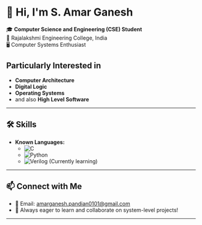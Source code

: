 # 👋 Hi, I'm S. Amar Ganesh

🎓 **Computer Science and Engineering (CSE) Student**  
📍 Rajalakshmi Engineering College, India  
🖥️ Computer Systems Enthusiast

## Particularly Interested in
 - **Computer Architecture**
 - **Digital Logic**
 - **Operating Systems** 
 - and also **High Level Software**

---

## 🛠️ Skills

- **Known Languages:**
  - ![C](https://img.shields.io/badge/C-00599C?style=plastic&logo=c&logoColor=white)
  - ![Python](https://img.shields.io/badge/Python-3776AB?style=plastic&logo=python&logoColor=white)
  - ![Verilog](https://img.shields.io/badge/Verilog-CC0000?style=plastic&logo=verilog&logoColor=white) (Currently learning)
  
---

## 📫 Connect with Me

- 💬 Email: amarganesh.pandian0101@gmail.com
- 🌱 Always eager to learn and collaborate on system-level projects!

---

